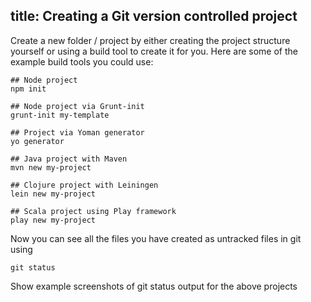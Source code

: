 title: Creating a Git version controlled project
---

Create a new folder / project by either creating the project structure yourself or using a build tool to create it for you.  Here are some of the example build tools you could use:

    ## Node project
    npm init
    
    ## Node project via Grunt-init
    grunt-init my-template

    ## Project via Yoman generator 
    yo generator 

    ## Java project with Maven 
    mvn new my-project
    
    ## Clojure project with Leiningen 
    lein new my-project
    
    ## Scala project using Play framework
    play new my-project


Now you can see all the files you have created as untracked files in git using

    git status


Show example screenshots of git status output for the above projects

